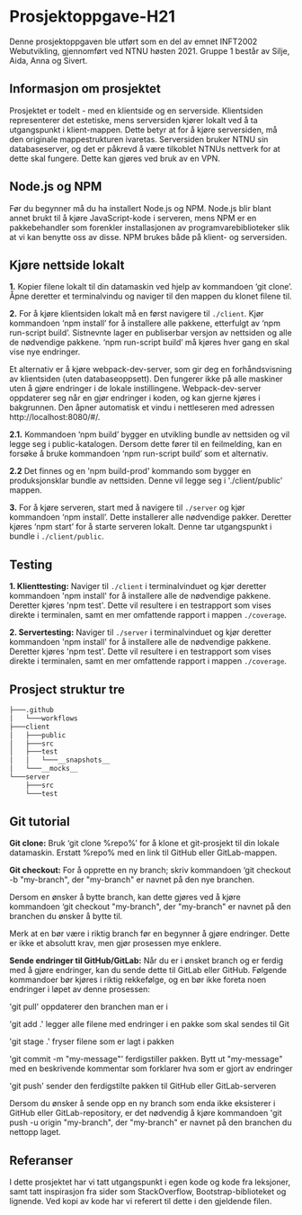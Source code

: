 # Prosjektoppgave-H21
Denne prosjektoppgaven ble utført som en del av emnet INFT2002 Webutvikling, gjennomført ved NTNU høsten 2021. Gruppe 1 består av Silje, Aida, Anna og Sivert.



## Informasjon om prosjektet
Prosjektet er todelt - med en klientside og en serverside. Klientsiden representerer det estetiske, mens serversiden kjører lokalt ved å ta utgangspunkt i klient-mappen. Dette betyr at for å kjøre serversiden, må den originale mappestrukturen ivaretas. Serversiden bruker NTNU sin databaseserver, og det er påkrevd å være tilkoblet NTNUs nettverk for at dette skal fungere. Dette kan gjøres ved bruk av en VPN.



## Node.js og NPM 
Før du begynner må du ha installert Node.js og NPM. Node.js blir blant annet brukt til å kjøre JavaScript-kode i serveren, mens NPM er en pakkebehandler som forenkler installasjonen av programvarebiblioteker slik at vi kan benytte oss av disse. NPM brukes både på klient- og serversiden.  



## Kjøre nettside lokalt

**1.** Kopier filene lokalt til din datamaskin ved hjelp av kommandoen ‘git clone’. Åpne deretter et terminalvindu og naviger til den mappen du klonet filene til. 

**2.** For å kjøre klientsiden lokalt må en først navigere til `./client`. Kjør kommandoen ‘npm install’ for å installere alle pakkene, etterfulgt av ‘npm run-script build’. Sistnevnte lager en publiserbar versjon av nettsiden og alle de nødvendige pakkene. ‘npm run-script build’ må kjøres hver gang en skal vise nye endringer. 

Et alternativ er å kjøre webpack-dev-server, som gir deg en forhåndsvisning av klientsiden (uten databaseoppsett). Den fungerer ikke på alle maskiner uten å gjøre endringer i de lokale instillingene. Webpack-dev-server oppdaterer seg når en gjør endringer i koden, og kan gjerne kjøres i bakgrunnen. Den åpner automatisk et vindu i nettleseren med adressen http://localhost:8080/#/.

**2.1.**
Kommandoen ‘npm build’ bygger en utvikling bundle av nettsiden og vil legge seg i public-katalogen. Dersom dette fører til en feilmelding, kan en forsøke å bruke kommandoen ‘npm run-script build’ som et alternativ.

**2.2** 
Det finnes og en 'npm build-prod' kommando som bygger en produksjonsklar bundle av nettsiden. Denne vil legge seg i './client/public' mappen. 

**3.** For å kjøre serveren, start med å navigere til `./server` og kjør kommandoen ‘npm install’. Dette installerer alle nødvendige pakker. Deretter kjøres ‘npm start’ for å starte serveren lokalt. Denne tar utgangspunkt i bundle i `./client/public`. 


## Testing

**1. Klienttesting:** Naviger til `./client` i terminalvinduet og kjør deretter kommandoen 'npm install' for å installere alle de nødvendige pakkene. Deretter kjøres 'npm test'. Dette vil resultere i en testrapport som vises direkte i terminalen, samt en mer omfattende rapport i mappen `./coverage`.

**2. Servertesting:** Naviger til `./server` i terminalvinduet og kjør deretter kommandoen 'npm install' for å installere alle de nødvendige pakkene. Deretter kjøres 'npm test'. Dette vil resultere i en testrapport som vises direkte i terminalen, samt en mer omfattende rapport i mappen `./coverage`.


## Prosject struktur tre
```bash
├───.github
│   └───workflows
├───client
│   ├───public
│   ├───src
│   ├───test
│   │   └───__snapshots__
│   └───__mocks__
└───server
    ├───src
    └───test
```

## Git tutorial

**Git clone:** Bruk ‘git clone %repo%’ for å klone et git-prosjekt til din lokale datamaskin. Erstatt %repo% med en link til GitHub eller GitLab-mappen. 


**Git checkout:** For å opprette en ny branch; skriv kommandoen ‘git checkout -b "my-branch", der "my-branch" er navnet på den nye branchen.

Dersom en ønsker å bytte branch, kan dette gjøres ved å kjøre kommandoen ‘git checkout "my-branch", der "my-branch" er navnet på den branchen du ønsker å bytte til.

Merk at en bør være i riktig branch før en begynner å gjøre endringer. Dette er ikke et absolutt krav, men gjør prosessen mye enklere. 


**Sende endringer til GitHub/GitLab:** Når du er i ønsket branch og er ferdig med å gjøre endringer, kan du sende dette til GitLab eller GitHub. Følgende kommandoer bør kjøres i riktig rekkefølge, og en bør ikke foreta noen endringer i løpet av denne prosessen:


'git pull' oppdaterer den branchen man er i 


'git add .' legger alle filene med endringer i en pakke som skal sendes til Git 


'git stage .' fryser filene som er lagt i pakken


'git commit -m "my-message"' ferdigstiller pakken. Bytt ut "my-message" med en beskrivende kommentar som forklarer hva som er gjort av endringer


'git push' sender den ferdigstilte pakken til GitHub eller GitLab-serveren


Dersom du ønsker å sende opp en ny branch som enda ikke eksisterer i GitHub eller GitLab-repository, er det nødvendig å kjøre kommandoen 'git push -u origin "my-branch", der "my-branch" er navnet på den branchen du nettopp laget.


## Referanser
I dette prosjektet har vi tatt utgangspunkt i egen kode og kode fra leksjoner, samt tatt inspirasjon fra sider som StackOverflow, Bootstrap-biblioteket og lignende. Ved kopi av kode har vi referert til dette i den gjeldende filen.
